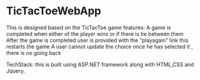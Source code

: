 # TicTacToeWebApp
This is designed based on the TicTacToe game
features:
A game is completed when either of the player wins or if there is tie between them
After the game is completed user is provided with the  "playagain" link this restarts the game
A user cannot update the choice once he has selected it , there is no going back

TechStack:
this is built using ASP.NET framework along with HTML,CSS and Jquery.

